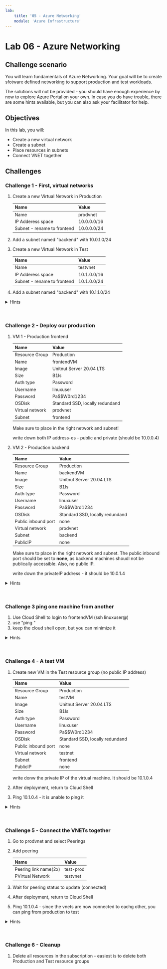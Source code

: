 ```yaml
---
lab:
    title: '05 - Azure Networking'
    module: 'Azure Infrastructure'
---
```


# Lab 06 - Azure Networking

## Challenge scenario

You will learn fundamentals of Azure Networking. Your goal will be to create sfotware defined networking to support production and test workloads.

The solutions will not be provided - you should have enough experience by now to explore Azure Portal on your own. In case you do have trouble, there are some hints available, but you can also ask your facilitator for help.

## Objectives

In this lab, you will:

+ Create a new virtual network
+ Create a subnet
+ Place resources in subnets
+ Connect VNET together


## Challenges

### Challenge 1 - First, virtual networks

1. Create a new Virtual Network in Production

    |Name|Value|
    |---|---|
    |Name| prodvnet |
    |IP Adderess space| 10.0.0.0/16 |
    |Subnet - rename to frontend | 10.0.0.0/24 |

1. Add a subnet named "backend" with 10.0.1.0/24 

1. Create a new Virtual Network in Test

    |Name|Value|
    |---|---|
    |Name| testvnet |
    |IP Adderess space| 10.1.0.0/16 |
    |Subnet - rename to frontend | 10.1.0.0/24 |

1. Add a subnet named "backend" with 10.1.1.0/24 



<details>
  <summary markdown="span">Hints</summary>

![image](../Images/06_01.png)
![image](../Images/06_02.png)

when creating testvnet, you will need to delete the assigned IP address space first

![image](../Images/06_03.png)
    
</details>
<br/><br/>


### Challenge 2 - Deploy our production 

1. VM 1 - Production frontend

    |Name|Value|
    |---|---|
    |Resource Group| Production |
    |Name| frontendVM |
    |Image| Unitnut Server 20.04 LTS |
    |Size| B1ls |
    |Auth type| Password |
    |Username| linuxuser |
    |Password| Pa$$W0rd1234 |
    |OSDisk| Standard SSD, locally redundand |
    |Virtual network| prodvnet |
    |Subnet| frontend |


    Make sure to place in the right network and subnet!

    write down both IP address-es - public and private (should be 10.0.0.4)

1. VM 2 - Production backend

    |Name|Value|
    |---|---|
    |Resource Group| Production |
    |Name| backendVM |
    |Image| Unitnut Server 20.04 LTS |
    |Size| B1ls |
    |Auth type| Password |
    |Username| linuxuser |
    |Password| Pa$$W0rd1234 |
    |OSDisk| Standard SSD, locally redundand |
    |Public inbound port| none |
    |Virtual network| prodvnet |
    |Subnet| backend |
    |PublicIP| none |


    Make sure to place in the right network and subnet. The public inbound port should be set to **none**, as backend machines shoudl not be publically accessible. Also, no public IP.

    write down the privateIP address - it should be 10.0.1.4




<details>
  <summary markdown="span">Hints</summary>

    ![image](../Images/06_04.png)
</details>
<br/><br/>


### Challenge 3 ping one machine from another

1. Use Cloud Shell to login to frontendVM (ssh linuxuser@<public IP>)
1. use "ping <ip of the backendVM>"
1. keep the cloud shell open, but you can minimize it


<details>
  <summary markdown="span">Hints</summary>

    ![image](../Images/06_04.png)
</details>
<br/><br/>

### Challenge 4 - A test VM

1. Create new VM in the Test resource group (no public IP address)

    |Name|Value|
    |---|---|
    |Resource Group| Production |
    |Name| testVM |
    |Image| Unitnut Server 20.04 LTS |
    |Size| B1ls |
    |Auth type| Password |
    |Username| linuxuser |
    |Password| Pa$$W0rd1234 |
    |OSDisk| Standard SSD, locally redundand |
    |Public inbound port| none |
    |Virtual network| testnet |
    |Subnet| frontend |
    |PublicIP| none |

    write donw the private IP of the virtual machine. It should be 10.1.0.4

1. After deployment, return to Cloud Shell
1. Ping 10.1.0.4 - it is unable to ping it

<details>
  <summary markdown="span">Hints</summary>
    ![image](../Images/06_05.png)
</details>
<br/><br/>

### Challenge 5 - Connect the VNETs together

1. Go to prodvnet and select Peerings
1. Add peering 

    |Name|Value|
    |---|---|
    |Peering link name(2x)| test-prod |
    |PVirtual Network| testvnet |

1. Wait for peering status to update (connected)
1. After deployment, return to Cloud Shell
1. Ping 10.1.0.4 - since the vnets are now connected to eachg other, you can ping from production to test

<details>
  <summary markdown="span">Hints</summary>
    ![image](../Images/06_06.png)
</details>
<br/><br/>


### Challenge 6 - Cleanup

1. Delete all resources in the subscription - easiest is to delete both Production and Test resource groups


